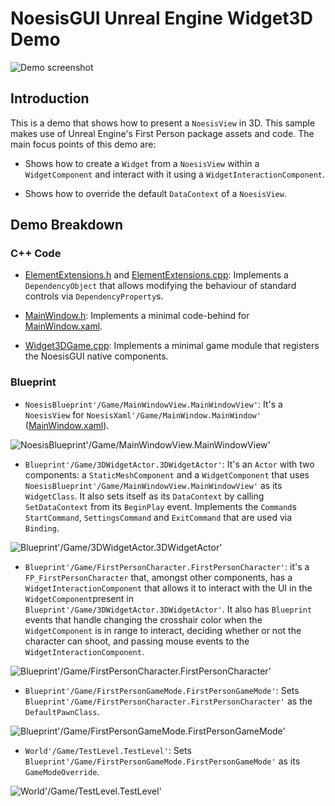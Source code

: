 # NoesisGUI Unreal Engine Widget3D Demo

![Demo screenshot](https://noesis.github.io/NoesisGUI/Samples/Widget3D/UE4/Screenshot.PNG)

## Introduction

This is a demo that shows how to present a `NoesisView` in 3D. This sample makes use of Unreal Engine's First Person package assets and code. The main focus points of this demo are:

* Shows how to create a `Widget` from a `NoesisView` within a `WidgetComponent` and interact with it using a `WidgetInteractionComponent`.

* Shows how to override the default `DataContext` of a `NoesisView`.

## Demo Breakdown

### C++ Code

* [ElementExtensions.h](Source/Widget3D/ElementExtensions.h) and [ElementExtensions.cpp](Source/Widget3D/ElementExtensions.cpp): Implements a `DependencyObject` that allows modifying the behaviour of standard controls via `DependencyProperty`s.

* [MainWindow.h](Source/Widget3D/MainWindow.h): Implements a minimal code-behind for [MainWindow.xaml](Content/MainWindow.xaml).

* [Widget3DGame.cpp](Source/Widget3D/Widget3DGame.cpp): Implements a minimal game module that registers the NoesisGUI native components.

### Blueprint

* `NoesisBlueprint'/Game/MainWindowView.MainWindowView'`: It's a `NoesisView` for `NoesisXaml'/Game/MainWindow.MainWindow'` ([MainWindow.xaml](Content/MainWindow.xaml)).

![NoesisBlueprint'/Game/MainWindowView.MainWindowView'](https://noesis.github.io/NoesisGUI/Samples/Widget3D/UE4/MainWindowView.PNG)

* `Blueprint'/Game/3DWidgetActor.3DWidgetActor'`: It's an `Actor` with two components: a `StaticMeshComponent` and a `WidgetComponent` that uses `NoesisBlueprint'/Game/MainWindowView.MainWindowView'` as its `WidgetClass`. It also sets itself as its `DataContext` by calling `SetDataContext` from its `BeginPlay` event. Implements the `Command`s `StartCommand`, `SettingsCommand` and `ExitCommand` that are used via `Binding`.

![Blueprint'/Game/3DWidgetActor.3DWidgetActor'](https://noesis.github.io/NoesisGUI/Samples/Widget3D/UE4/3DWidgetActor.PNG)

* `Blueprint'/Game/FirstPersonCharacter.FirstPersonCharacter'`: it's a `FP_FirstPersonCharacter` that, amongst other components, has a `WidgetInteractionComponent` that allows it to interact with the UI in the `WidgetComponent`present in `Blueprint'/Game/3DWidgetActor.3DWidgetActor'`. It also has `Blueprint` events that handle changing the crosshair color when the `WidgetComponent` is in range to interact, deciding whether or not the character can shoot, and passing mouse events to the `WidgetInteractionComponent`.

![Blueprint'/Game/FirstPersonCharacter.FirstPersonCharacter'](https://noesis.github.io/NoesisGUI/Samples/Widget3D/UE4/FirstPersonCharacter.PNG)

* `Blueprint'/Game/FirstPersonGameMode.FirstPersonGameMode'`: Sets `Blueprint'/Game/FirstPersonCharacter.FirstPersonCharacter'` as the `DefaultPawnClass`.

![Blueprint'/Game/FirstPersonGameMode.FirstPersonGameMode'](https://noesis.github.io/NoesisGUI/Samples/Widget3D/UE4/FirstPersonGameMode.PNG)

* `World'/Game/TestLevel.TestLevel'`: Sets `Blueprint'/Game/FirstPersonGameMode.FirstPersonGameMode'` as its `GameModeOverride`.

![World'/Game/TestLevel.TestLevel'](https://noesis.github.io/NoesisGUI/Samples/Widget3D/UE4/TestLevel.PNG)